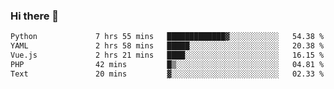 ### Hi there 👋

<!--START_SECTION:waka-->

```txt
Python             7 hrs 55 mins   █████████████▓░░░░░░░░░░░   54.38 %
YAML               2 hrs 58 mins   █████░░░░░░░░░░░░░░░░░░░░   20.38 %
Vue.js             2 hrs 21 mins   ████░░░░░░░░░░░░░░░░░░░░░   16.15 %
PHP                42 mins         █▒░░░░░░░░░░░░░░░░░░░░░░░   04.81 %
Text               20 mins         ▓░░░░░░░░░░░░░░░░░░░░░░░░   02.33 %
```

<!--END_SECTION:waka-->

<!--
**Jonas-VanHaeken/Jonas-VanHaeken** is a ✨ _special_ ✨ repository because its `README.md` (this file) appears on your GitHub profile.

Here are some ideas to get you started:

- 🔭 I’m currently working on ...
- 🌱 I’m currently learning ...
- 👯 I’m looking to collaborate on ...
- 🤔 I’m looking for help with ...
- 💬 Ask me about ...
- 📫 How to reach me: ...
- 😄 Pronouns: ...
- ⚡ Fun fact: ...
-->
